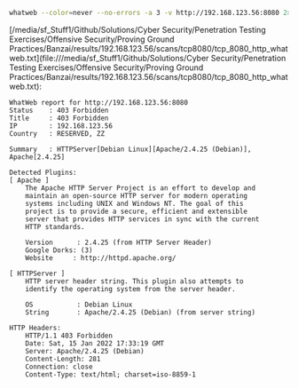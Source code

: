 ```bash
whatweb --color=never --no-errors -a 3 -v http://192.168.123.56:8080 2>&1
```

[/media/sf_Stuff1/Github/Solutions/Cyber Security/Penetration Testing Exercises/Offensive Security/Proving Ground Practices/Banzai/results/192.168.123.56/scans/tcp8080/tcp_8080_http_whatweb.txt](file:///media/sf_Stuff1/Github/Solutions/Cyber Security/Penetration Testing Exercises/Offensive Security/Proving Ground Practices/Banzai/results/192.168.123.56/scans/tcp8080/tcp_8080_http_whatweb.txt):

```
WhatWeb report for http://192.168.123.56:8080
Status    : 403 Forbidden
Title     : 403 Forbidden
IP        : 192.168.123.56
Country   : RESERVED, ZZ

Summary   : HTTPServer[Debian Linux][Apache/2.4.25 (Debian)], Apache[2.4.25]

Detected Plugins:
[ Apache ]
	The Apache HTTP Server Project is an effort to develop and
	maintain an open-source HTTP server for modern operating
	systems including UNIX and Windows NT. The goal of this
	project is to provide a secure, efficient and extensible
	server that provides HTTP services in sync with the current
	HTTP standards.

	Version      : 2.4.25 (from HTTP Server Header)
	Google Dorks: (3)
	Website     : http://httpd.apache.org/

[ HTTPServer ]
	HTTP server header string. This plugin also attempts to
	identify the operating system from the server header.

	OS           : Debian Linux
	String       : Apache/2.4.25 (Debian) (from server string)

HTTP Headers:
	HTTP/1.1 403 Forbidden
	Date: Sat, 15 Jan 2022 17:33:19 GMT
	Server: Apache/2.4.25 (Debian)
	Content-Length: 281
	Connection: close
	Content-Type: text/html; charset=iso-8859-1



```
